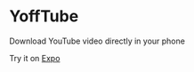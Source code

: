 # YoffTube

Download YouTube video directly in your phone

Try it on [Expo](https://expo.io/@hirthbrian/yofftube)
